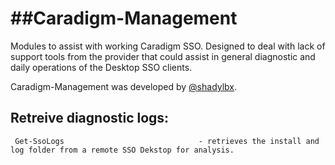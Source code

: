 ##Caradigm-Management
===================
Modules to assist with working Caradigm SSO.  Designed to deal with lack of support tools from the provider that could assist in general 
diagnostic and daily operations of the Desktop SSO clients.

Caradigm-Management was developed by [@shadylbx](https://twitter.com/shadylbx).

## Retreive diagnostic logs:
     Get-SsoLogs                              - retrieves the install and log folder from a remote SSO Dekstop for analysis.

